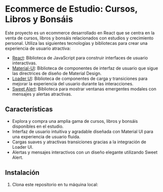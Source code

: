 # Ecommerce de Estudio: Cursos, Libros y Bonsáis

Este proyecto es un ecommerce desarrollado en React que se centra en la venta de cursos, libros y bonsáis relacionados con estudios y crecimiento personal. Utiliza las siguientes tecnologías y bibliotecas para crear una experiencia de usuario atractiva:

- [React](https://reactjs.org/): Biblioteca de JavaScript para construir interfaces de usuario interactivas.
- [Material-UI](https://material-ui.com/): Biblioteca de componentes de interfaz de usuario que sigue las directrices de diseño de Material Design.
- [Loader UI](https://example-loader-ui.com/): Biblioteca de componentes de carga y transiciones para mejorar la experiencia del usuario durante las interacciones.
- [Sweet Alert](https://sweetalert.js.org/): Biblioteca para mostrar ventanas emergentes modales con mensajes y alertas atractivas.

## Características

- Explora y compra una amplia gama de cursos, libros y bonsáis disponibles en el estudio.
- Interfaz de usuario intuitiva y agradable diseñada con Material UI para una experiencia de usuario fluida.
- Cargas suaves y atractivas transiciones gracias a la integración de Loader UI.
- Alertas y mensajes interactivos con un diseño elegante utilizando Sweet Alert.


## Instalación

1. Clona este repositorio en tu máquina local:

